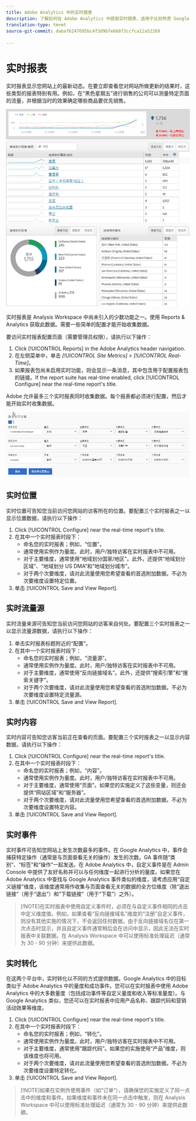 ```yaml
---
title: Adobe Analytics 中的实时报表
description: 了解如何在 Adobe Analytics 中提取实时报表，适用于比较熟悉 Google Analytics 的用户。
translation-type: tm+mt
source-git-commit: dabaf6247695bc4f3d9bfe668f3ccfca12a52269

---
```



# 实时报表

实时报表显示您网站上的最新动态。在要立即查看您对网站所做更新的结果时，这些类型的报表特别有用。例如，在“黑色星期五”进行销售的公司可以测量特定页面的流量，并根据当时的效果确定哪些商品要优先销售。

![实时报表](/help/technotes/ga-to-aa/assets/realtime.png)

实时报表是 Analysis Workspace 中尚未引入的少数功能之一。使用 Reports &amp; Analytics 获取此数据。需要一些简单的配置才能开始收集数据。

要访问实时报表配置页面（需要管理员权限），请执行以下操作：

1. Click [!UICONTROL Reports] in the Adobe Analytics header navigation.
2. 在左侧菜单中，单击 *[!UICONTROL Site Metrics]* > *[!UICONTROL Real-Time]*。
3. 如果报表包尚未启用实时功能，则会显示一条消息，其中包含用于配置报表包的链接。If the report suite has real-time enabled, click [!UICONTROL Configure] near the real-time report&#39;s title.

Adobe 允许最多三个实时报表同时收集数据。每个报表都必须进行配置，然后才能开始实时收集数据。

![实时报表配置](/help/technotes/ga-to-aa/assets/realtime_config.png)

## 实时位置

实时位置可告知您当前访问您网站的访客所在的位置。要配置三个实时报表之一以显示位置数据，请执行以下操作：

1. Click [!UICONTROL Configure] near the real-time report&#39;s title.
2. 在其中一个实时报表时段下：
   * 命名您的实时报表；例如，“位置”。
   * 通常使用实例作为量度。此时，用户/独特访客在实时报表中不可用。
   * 对于主要维度，通常使用“地域划分国家/地区”。此外，还提供“地域划分区域”、“地域划分 US DMA”和“地域划分城市”。
   * 对于两个次要维度，请对此流量使用您希望查看的首选附加数据。不必为次要维度设置特定位置。
3. 单击 [!UICONTROL Save and View Report].

## 实时流量源

实时流量来源可告知您当前访问您网站的访客来自何处。要配置三个实时报表之一以显示流量源数据，请执行以下操作：

1. 单击实时报表标题附近的“配置”。
2. 在其中一个实时报表时段下：
   * 命名您的实时报表；例如，“流量源”。
   * 通常使用实例作为量度。此时，用户/独特访客在实时报表中不可用。
   * 对于主要维度，通常使用“反向链接域名”。此外，还提供“搜索引擎”和“搜索关键字”。
   * 对于两个次要维度，请对此流量使用您希望查看的首选附加数据。不必为次要维度设置特定流量源。
3. 单击 [!UICONTROL Save and View Report].

## 实时内容

实时内容可告知您访客当前正在查看的页面。要配置三个实时报表之一以显示内容数据，请执行以下操作：

1. Click [!UICONTROL Configure] near the real-time report&#39;s title.
2. 在其中一个实时报表时段下：
   * 命名您的实时报表；例如，“内容”。
   * 通常使用实例作为量度。此时，用户/独特访客在实时报表中不可用。
   * 对于主要维度，通常使用“页面”。如果您的实施定义了这些变量，则还会提供“网站区域”和“服务器”。
   * 对于两个次要维度，请对此流量使用您希望查看的首选附加数据。不必为次要维度设置特定内容。
3. 单击 [!UICONTROL Save and View Report].

## 实时事件

实时事件可告知您网站上发生次数最多的事件。在 Google Analytics 中，事件会捕获特定操作（通常是与页面查看无关的操作）发生的次数。GA 事件随“类别”、“标签”和“操作”一起发送。在 Adobe Analytics 中，自定义事件是在 Admin Console 中提供了友好名称并可以与任何维度一起进行分析的量度。如果您在 Adobe Analytics 中查找与 Google Analytics 事件类似的维度，请考虑应用“自定义链接”维度，该维度通常用作收集与页面查看无关的数据的全方位维度（除“退出链接”（用于“退出”）和“下载链接”（用于“下载”）之外）。

>[!NOTE]在实时报表中使用自定义事件时，必须在与自定义事件相同的点击中定义维度值。例如，如果查看“反向链接域名”维度的“注册”自定义事件，则没有其他实施的情况下，不会返回任何数据。由于反向链接域名仅在第一次点击时显示，并且自定义事件通常稍后会在访问中显示，因此无法在实时报表中关联数据。在 Analysis Workspace 中可以使用标准处理延迟（通常为 30 - 90 分钟）来提供此数据。

## 实时转化

在这两个平台中，实时转化以不同的方式提供数据。Google Analytics 中的目标类似于 Adobe Analytics 中的量度和成功事件。您可以在实时报表中使用 Adobe Analytics 中的大多数量度（包括成功事件等自定义量度和收入等标准量度）。与 Google Analytics 类似，您还可以在实时报表中应用产品名称、跟踪代码和营销活动效果等维度。

1. Click [!UICONTROL Configure] near the real-time report&#39;s title.
2. 在其中一个实时报表时段下：
   * 命名您的实时报表；例如，“转化”。
   * 通常使用实例作为量度。此时，用户/独特访客在实时报表中不可用。
   * 对于主要维度，通常使用“跟踪代码”。如果您的实施使用“产品”维度，则该维度也将可用。
   * 对于两个次要维度，请对此流量使用您希望查看的首选附加数据。不必为次要维度设置特定转化。
3. 单击 [!UICONTROL Save and View Report].

>[!NOTE]如果在实例外使用事件（如“订单”），请确保您的实施定义了同一点击中的维度和事件。如果维度和事件未在同一点击中触发，则在 Analysis Workspace 中可以使用标准处理延迟（通常为 30 - 90 分钟）来提供此数据。
